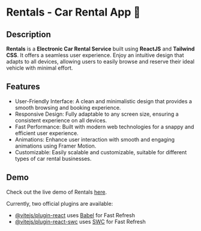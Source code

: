 # Rentals - Car Rental App 🚗

## Description
**Rentals** is a **Electronic Car Rental Service** built using **ReactJS** and **Tailwind CSS**. It offers a seamless user experience. Enjoy an intuitive design that adapts to all devices, allowing users to easily browse and reserve their ideal vehicle with minimal effort.

## Features
- User-Friendly Interface: A clean and minimalistic design that provides a smooth browsing and booking experience.
- Responsive Design: Fully adaptable to any screen size, ensuring a consistent experience on all devices.
- Fast Performance: Built with modern web technologies for a snappy and efficient user experience.
- Animations: Enhance user interaction with smooth and engaging animations using Framer Motion.
- Customizable: Easily scalable and customizable, suitable for different types of car rental businesses.

## Demo
Check out the live demo of Rentals [here]((https://rentals-rust.vercel.app/)).

Currently, two official plugins are available:

- [@vitejs/plugin-react](https://github.com/vitejs/vite-plugin-react/blob/main/packages/plugin-react/README.md) uses [Babel](https://babeljs.io/) for Fast Refresh
- [@vitejs/plugin-react-swc](https://github.com/vitejs/vite-plugin-react-swc) uses [SWC](https://swc.rs/) for Fast Refresh
